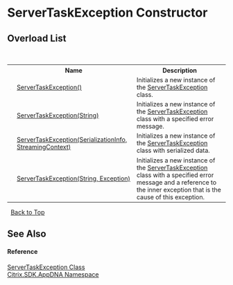 # ServerTaskException Constructor 
 


## Overload List
&nbsp;<table><tr><th></th><th>Name</th><th>Description</th></tr><tr><td>![Public method](media/pubmethod.gif "Public method")</td><td><a href="M_Citrix_SDK_AppDNA_ServerTaskException__ctor">ServerTaskException()</a></td><td>
Initializes a new instance of the <a href="T_Citrix_SDK_AppDNA_ServerTaskException">ServerTaskException</a> class.</td></tr><tr><td>![Public method](media/pubmethod.gif "Public method")</td><td><a href="M_Citrix_SDK_AppDNA_ServerTaskException__ctor_2">ServerTaskException(String)</a></td><td>
Initializes a new instance of the <a href="T_Citrix_SDK_AppDNA_ServerTaskException">ServerTaskException</a> class with a specified error message.</td></tr><tr><td>![Protected method](media/protmethod.gif "Protected method")</td><td><a href="M_Citrix_SDK_AppDNA_ServerTaskException__ctor_1">ServerTaskException(SerializationInfo, StreamingContext)</a></td><td>
Initializes a new instance of the <a href="T_Citrix_SDK_AppDNA_ServerTaskException">ServerTaskException</a> class with serialized data.</td></tr><tr><td>![Public method](media/pubmethod.gif "Public method")</td><td><a href="M_Citrix_SDK_AppDNA_ServerTaskException__ctor_3">ServerTaskException(String, Exception)</a></td><td>
Initializes a new instance of the <a href="T_Citrix_SDK_AppDNA_ServerTaskException">ServerTaskException</a> class with a specified error message and a reference to the inner exception that is the cause of this exception.</td></tr></table>&nbsp;
<a href="#servertaskexception-constructor">Back to Top</a>

## See Also


#### Reference
<a href="T_Citrix_SDK_AppDNA_ServerTaskException">ServerTaskException Class</a><br /><a href="N_Citrix_SDK_AppDNA">Citrix.SDK.AppDNA Namespace</a><br />